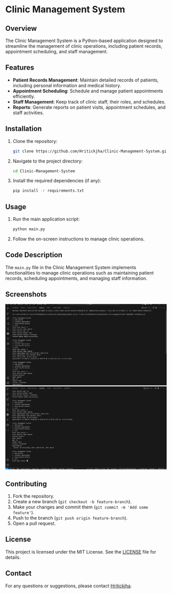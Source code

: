 # Clinic Management System

## Overview
The Clinic Management System is a Python-based application designed to streamline the management of clinic operations, including patient records, appointment scheduling, and staff management.

## Features
- **Patient Records Management**: Maintain detailed records of patients, including personal information and medical history.
- **Appointment Scheduling**: Schedule and manage patient appointments efficiently.
- **Staff Management**: Keep track of clinic staff, their roles, and schedules.
- **Reports**: Generate reports on patient visits, appointment schedules, and staff activities.

## Installation
1. Clone the repository:
    ```bash
    git clone https://github.com/Hritickjha/Clinic-Management-System.git
    ```
2. Navigate to the project directory:
    ```bash
    cd Clinic-Management-System
    ```
3. Install the required dependencies (if any):
    ```bash
    pip install -r requirements.txt
    ```

## Usage
1. Run the main application script:
    ```bash
    python main.py
    ```
2. Follow the on-screen instructions to manage clinic operations.

## Code Description
The `main.py` file in the Clinic Management System implements functionalities to manage clinic operations such as maintaining patient records, scheduling appointments, and managing staff information.

## Screenshots
![Screenshot](Screenshot%202024-07-06%20162112.png)
![Screenshot](Screenshot%202024-07-06%20162145.png)

## Contributing
1. Fork the repository.
2. Create a new branch (`git checkout -b feature-branch`).
3. Make your changes and commit them (`git commit -m 'Add some feature'`).
4. Push to the branch (`git push origin feature-branch`).
5. Open a pull request.

## License
This project is licensed under the MIT License. See the [LICENSE](LICENSE) file for details.

## Contact
For any questions or suggestions, please contact [Hritickjha](https://github.com/Hritickjha).
